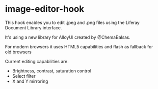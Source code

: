 <h1>image-editor-hook</h1>

<p>This hook enables you to edit .jpeg and .png files using the Liferay Document Library interface.</p>

<p>It's using a new library for AlloyUI created by @ChemaBalsas.</p>

<p>For modern browsers it uses HTML5 capabilities and flash as fallback for old browsers</p> 

<p>Current editing capabilities are:<p>

<ul>
  <li>Brightness, contrast, saturation control</li>
  <li>Select filter</li>
  <li>X and Y mirroring</li>
</ul>










